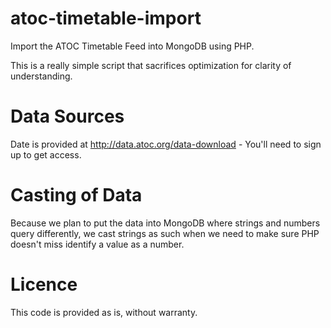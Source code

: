 atoc-timetable-import
=====================

Import the ATOC Timetable Feed into MongoDB using PHP.

This is a really simple script that sacrifices optimization for clarity of understanding.

Data Sources
============

Date is provided at http://data.atoc.org/data-download - You'll need to sign up to get access.

Casting of Data
===============
Because we plan to put the data into MongoDB where strings and numbers query differently, we cast strings as such when we need to make sure PHP doesn't miss identify a value as a number.

Licence
=======

This code is provided as is, without warranty.

